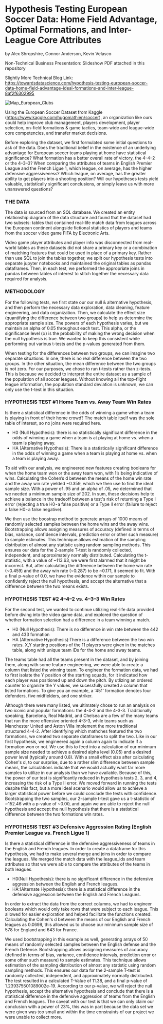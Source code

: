 # Hypothesis Testing European Soccer Data: Home Field Advantage, Optimal Formations, and Inter-League Core Attributes

by Alex Shropshire, Connor Anderson, Kevin Velasco

Non-Technical Business Presentation: Slideshow PDF attached in this repository

Slightly More Technical Blog Link: https://towardsdatascience.com/hypothesis-testing-european-soccer-data-home-field-advantage-ideal-formations-and-inter-league-8af2f6302995


![Map_European_Clubs](map_clubs.png)

Using the European Soccer Dataset from Kaggle (https://www.kaggle.com/hugomathien/soccer), an organization like ours could help improve club management, players development, player selection, on-field formations & game tactics, team-wide and league-wide core competencies, and transfer market decisions. 

Before exploring the dataset, we first formulated some initial questions to ask of the data. Does the traditional belief in the existence of an underlying advantage for European soccer teams playing at home have statistical significance? What formation has a better overall rate of victory, the 4–4–2 or the 4–3–3? When comparing the attributes of teams in English Premier League and the French Ligue 1, which league, on average, has the higher defensive aggressiveness? Which league, on average, has the greater ability to get players into a shooting position? Will our hypotheses tests yield valuable, statistically significant conclusions, or simply leave us with more unanswered questions?

### THE DATA ### 

The data is sourced from an SQL database. We created an entity relationship diagram of the data structure and found that the dataset had two subsets:  tables that contained real-life match data from leagues across the European continent alongside fictional statistics of players and teams from the soccer video game FIFA by Electronic Arts. 

Video game player attributes and player info was disconnected from real-world tables as these datasets did not share a primary key or a combination of matching features that could be used in place of a primary key. Rather than use SQL to join the tables together, we split our hypothesis tests into separate jupyter notebooks and maintained the original tables as pandas dataframes. Then, in each test, we performed the appropriate joins in pandas between tables of interest to stitch together the necessary data required for analysis. 

### METHODOLOGY ###
For the following tests, we first state our our null & alternative hypothesis, and then perform the necessary data exploration, data cleaning, feature engineering, and data organization. Then, we calculate the effect size (quantifying the difference between two groups) to help us determine the appropriate sample size. The powers of each hypothesis varies, but we maintain an alpha of 0.05 throughout each test. This alpha, or the significance level (α) is the probability of making the wrong decision when the null hypothesis is true. We wanted to keep this consistent while performing out various t-tests and the p-values generated from them. 

When testing for the differences between two groups, we can imagine two separate situations. In one, there is no real difference between the two groups. In the other situation, the mean difference between the two groups is not zero. For our purposes, we chose to run t-tests rather than z-tests. This is because we decided to interpret the entire dataset as a sample of the population of all soccer leagues. Without knowing all the top-flight league information, the population standard deviation is unknown, we can only use the t-test in this situation. 


### HYPOTHESIS TEST #1 Home Team vs. Away Team Win Rates ###

Is there a statistical difference in the odds of winning a game when a team is playing in front of their home crowd? The match table itself was the sole table of interest, so no joins were required here.  
- H0 (Null Hypothesis): there is no statistically significant difference in the odds of winning a game when a team is at playing at home vs. when a team is playing away.
- HA (Alternative Hypothesis): There is a statistically significant difference in the odds of winning a game when a team is playing at home vs. when a team is playing away. 
  
To aid with our analysis, we engineered new features creating booleans for when the home team won or the away team won, with 1’s being indicative of wins. Calculating the Cohen’s d between the means of the home win rate and the away win rate yielded ~0.359, which we then use to find the ideal sample size. With a power of .95 and an alpha of .05, we determined that we needed a minimum sample size of 202. In sum, these decisions help to achieve a balance in the tradeoff between a test's risk of returning a Type I error (rejecting a true H0 - a false positive) or a Type II error (failure to reject a false H0 - a false negative).

We then use the boostrap method to generate arrays of 1000 means of randomly selected samples between the home wins and the away wins. Bootstrapping allows assigning measures of accuracy (defined in terms of bias, variance, confidence intervals, prediction error or other such measure) to sample estimates. This technique allows estimation of the sampling distribution of almost any statistic using random sampling methods. This ensures our data for the 2-sample T-test is randomly collected, independent, and approximately normally distributed. Calculating the t-statistic, with a value of ~113.63, we were first alarmed that it might be incorrect. But, after calculating the difference between the home win rate (~0.459) and the away win rate (~0.287) to be ~0.171, it seemed to fit. With a final p-value of 0.0, we have the evidence within our sample to confidently reject the null hypothesis, and accept the alternative that a difference between the two means exists. 


### HYPOTHESIS TEST #2 4–4–2 vs. 4–3–3 Win Rates ###

For the second test, we wanted to continue utilizing real-life data provided before diving into the video game data, and explored the question of whether formation selection had a difference in a team winning a match.
- H0 (Null Hypothesis): There is no difference in win rate between the 442 and 433 formation
- HA (Alternative Hypothesis):There is a difference between the two win rates. X,Y starting positions of the 11 players were given in the matches table, along with unique team IDs for the home and away teams. 

The teams table had all the teams present in the dataset, and by joining them, along with some feature engineering, we were able to create a column that listed the winning team. To engineer the formation data, we had to first isolate the Y position of the starting squads, for it indicated how each player was positioned up and down the pitch. By utlizing an ordered counter to organize the Y values, we sucessfully created a column that listed formations. To give you an example, a '451' formation denotes four defenders, five midfielders, and one striker. 

Although there were many listed, we ultimately chose to run an analysis on two iconic and popular formations: the 4-4-2 and the 4-3-3. Traditionally speaking, Barcelona, Real Madrid, and Chelsea are a few of the many teams that run the more offensive oriented 4-3-3, while teams such as Manchester United and Aston Villa implement the more traditional structured 4-4-2. After identifying which mathches featured the two formations, we created two separate dataframes to split the two. Like in our first hypothesis, we engineered again a column again to indicate if a formation won or not. We use this to feed into a calculation of our minimum sample size needed to achieve a desired alpha level (0.05) and a desired power level (typically around 0.8). With a small effect size after calculating Cohen's d, to our surprise, due to a rather slim difference between sample means, the calculations indicate that we would actually want far more samples to utilize in our analysis than we have available. Because of this, the power of our test is significantly reduced in hypothesis tests 2, 3, and 4, increasing the risk of a Type II error. We moved forward in running the tests despite this fact, but a more ideal scenario would allow us to achieve a larger statistical power before we could conclude the tests with confidence. Bootstrapping the two samples, our 2-sample t-test gave us a t-statistic of ~152.46 with a p-value of ~0.00, and again we are able to reject the null hypothesis and accept the null hypothesis that there is a statistical difference between the two formations win rates.


### HYPOTHESIS TEST #3 Defensive Aggression Rating (English Premier League vs. French Ligue 1) ###

Is there a statistical difference in the defensive aggressiveness of teams in the English and French leagues. In order to create a dataframe for this hypothesis, we had to make several merge and joins in order to compare the leagues. We merged the match data with the league_ids and team attributes so that we were able to compare the attributes of the teams in both leagues. 
- H0(Null Hypothesis): there is no significant difference in the defensive aggression between the English and French leagues. 
- HA:(Alternate Hypothesis): there is a statistical difference in the defensive aggression between the English and French Leagues. 

In order to extract the data from the correct columns, we had to engineer booleans which would only take rows that were subject to each league. This allowed for easier exploration and helped facilitate the functions created. Calculating the Cohen's d between the means of our English and French leagues as 0.0698, this allowed us to choose our minimum sample size of 578 for England and 643 for France.

We used bootstrapping in this example as well, generating arrays of 50 means of randomly selected samples between the English defense and the French Defense. Bootstrapping allows assigning measures of accuracy (defined in terms of bias, variance, confidence intervals, prediction error or some other such measure) to sample estimates. This technique allows estimation of the sampling distribution of almost any statistic using random sampling methods. This ensures our data for the 2-sample T-test is randomly collected, independent, and approximately normally distributed. The test resulted in a calculated T-Value of 11.38, and a final p-value of 1.239375501089002e-19. According to our p-value, we will reject the null hypothesis, accept the alternative hypothesis and conclude that there is a statistical difference in the defensive aggression of teams from the English and French leagues. The caveat with our test is that we can only claim our conclusion with a power of 23%, this was in part because the data set we were given was too small and within the time constraints of our project we were unable to collect more. 
